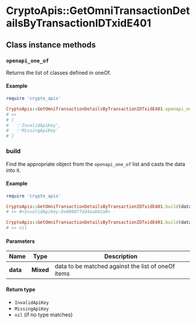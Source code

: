 # CryptoApis::GetOmniTransactionDetailsByTransactionIDTxidE401

## Class instance methods

### `openapi_one_of`

Returns the list of classes defined in oneOf.

#### Example

```ruby
require 'crypto_apis'

CryptoApis::GetOmniTransactionDetailsByTransactionIDTxidE401.openapi_one_of
# =>
# [
#   :'InvalidApiKey',
#   :'MissingApiKey'
# ]
```

### build

Find the appropriate object from the `openapi_one_of` list and casts the data into it.

#### Example

```ruby
require 'crypto_apis'

CryptoApis::GetOmniTransactionDetailsByTransactionIDTxidE401.build(data)
# => #<InvalidApiKey:0x00007fdd4aab02a0>

CryptoApis::GetOmniTransactionDetailsByTransactionIDTxidE401.build(data_that_doesnt_match)
# => nil
```

#### Parameters

| Name | Type | Description |
| ---- | ---- | ----------- |
| **data** | **Mixed** | data to be matched against the list of oneOf items |

#### Return type

- `InvalidApiKey`
- `MissingApiKey`
- `nil` (if no type matches)


